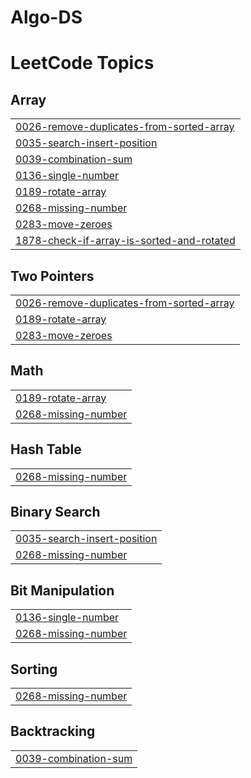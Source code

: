 # Algo-DS
<!---LeetCode Topics Start-->
# LeetCode Topics
## Array
|  |
| ------- |
| [0026-remove-duplicates-from-sorted-array](https://github.com/JSuhas123/Algo-DS/tree/master/0026-remove-duplicates-from-sorted-array) |
| [0035-search-insert-position](https://github.com/JSuhas123/Algo-DS/tree/master/0035-search-insert-position) |
| [0039-combination-sum](https://github.com/JSuhas123/Algo-DS/tree/master/0039-combination-sum) |
| [0136-single-number](https://github.com/JSuhas123/Algo-DS/tree/master/0136-single-number) |
| [0189-rotate-array](https://github.com/JSuhas123/Algo-DS/tree/master/0189-rotate-array) |
| [0268-missing-number](https://github.com/JSuhas123/Algo-DS/tree/master/0268-missing-number) |
| [0283-move-zeroes](https://github.com/JSuhas123/Algo-DS/tree/master/0283-move-zeroes) |
| [1878-check-if-array-is-sorted-and-rotated](https://github.com/JSuhas123/Algo-DS/tree/master/1878-check-if-array-is-sorted-and-rotated) |
## Two Pointers
|  |
| ------- |
| [0026-remove-duplicates-from-sorted-array](https://github.com/JSuhas123/Algo-DS/tree/master/0026-remove-duplicates-from-sorted-array) |
| [0189-rotate-array](https://github.com/JSuhas123/Algo-DS/tree/master/0189-rotate-array) |
| [0283-move-zeroes](https://github.com/JSuhas123/Algo-DS/tree/master/0283-move-zeroes) |
## Math
|  |
| ------- |
| [0189-rotate-array](https://github.com/JSuhas123/Algo-DS/tree/master/0189-rotate-array) |
| [0268-missing-number](https://github.com/JSuhas123/Algo-DS/tree/master/0268-missing-number) |
## Hash Table
|  |
| ------- |
| [0268-missing-number](https://github.com/JSuhas123/Algo-DS/tree/master/0268-missing-number) |
## Binary Search
|  |
| ------- |
| [0035-search-insert-position](https://github.com/JSuhas123/Algo-DS/tree/master/0035-search-insert-position) |
| [0268-missing-number](https://github.com/JSuhas123/Algo-DS/tree/master/0268-missing-number) |
## Bit Manipulation
|  |
| ------- |
| [0136-single-number](https://github.com/JSuhas123/Algo-DS/tree/master/0136-single-number) |
| [0268-missing-number](https://github.com/JSuhas123/Algo-DS/tree/master/0268-missing-number) |
## Sorting
|  |
| ------- |
| [0268-missing-number](https://github.com/JSuhas123/Algo-DS/tree/master/0268-missing-number) |
## Backtracking
|  |
| ------- |
| [0039-combination-sum](https://github.com/JSuhas123/Algo-DS/tree/master/0039-combination-sum) |
<!---LeetCode Topics End-->